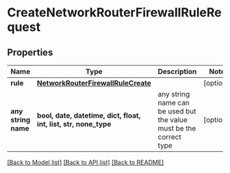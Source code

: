 # CreateNetworkRouterFirewallRuleRequest


## Properties
Name | Type | Description | Notes
------------ | ------------- | ------------- | -------------
**rule** | [**NetworkRouterFirewallRuleCreate**](NetworkRouterFirewallRuleCreate.md) |  | [optional] 
**any string name** | **bool, date, datetime, dict, float, int, list, str, none_type** | any string name can be used but the value must be the correct type | [optional]

[[Back to Model list]](../README.md#documentation-for-models) [[Back to API list]](../README.md#documentation-for-api-endpoints) [[Back to README]](../README.md)


